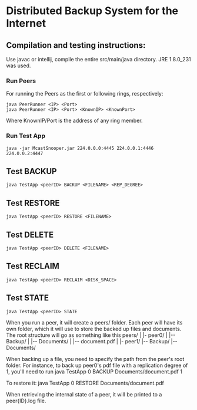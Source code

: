# Distributed Backup System for the Internet

## Compilation and testing instructions:
Use javac or intellij, compile the entire src/main/java directory.
JRE 1.8.0_231 was used.

### Run Peers
For running the Peers as the first or following rings, respectively:
```
java PeerRunner <IP> <Port>
java PeerRunner <IP> <Port> <KnownIP> <KnownPort>
```
Where KnownIP/Port is the address of any ring member.

### Run Test App
```
java -jar McastSnooper.jar 224.0.0.0:4445 224.0.0.1:4446 224.0.0.2:4447

```

## Test BACKUP
```
java TestApp <peerID> BACKUP <FILENAME> <REP_DEGREE>
```
## Test RESTORE
```
java TestApp <peerID> RESTORE <FILENAME>
```
## Test DELETE
```
java TestApp <peerID> DELETE <FILENAME>
```
## Test RECLAIM
```
java TestApp <peerID> RECLAIM <DISK_SPACE>
```
## Test STATE
```
java TestApp <peerID> STATE
```

When you run a peer, it will create a peers/ folder. 
Each peer will have its own folder, which it will use to store the backed up files and documents.
The root structure will go as something like this
peers/
|
|- peer0/
|  |-- Backup/
|  |-- Documents/
|      |-- document.pdf
|
|- peer1/
   |-- Backup/
   |-- Documents/

When backing up a file, you need to specify the path from the peer's root folder.
For instance, to back up peer0's pdf file with a replication degree of 1, you'll need to run
java TestApp 0 BACKUP Documents/document.pdf 1

To restore it:
java TestApp 0 RESTORE Documents/document.pdf

When retrieving the internal state of a peer, it will be printed to a peer{ID}.log file.
